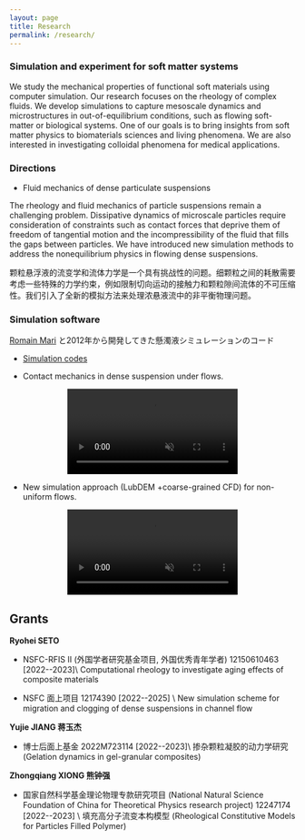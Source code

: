 ```yaml
---
layout: page
title: Research
permalink: /research/
---
```


### **Simulation and experiment for soft matter systems**

We study the mechanical properties of functional soft materials using computer simulation. Our research focuses on the rheology of complex fluids. We develop simulations to capture mesoscale dynamics and microstructures in out-of-equilibrium conditions, such as flowing soft-matter or biological systems. One of our goals is to bring insights from soft matter physics to biomaterials sciences and living phenomena. We are also interested in investigating colloidal phenomena for medical applications.


### Directions

- Fluid mechanics of dense particulate suspensions

The rheology and fluid mechanics of particle suspensions remain a challenging problem. Dissipative dynamics of microscale particles require consideration of constraints such as contact forces that deprive them of freedom of tangential motion and the incompressibility of the fluid that fills the gaps between particles. We have introduced new simulation methods to address the nonequilibrium physics in flowing dense suspensions.


颗粒悬浮液的流变学和流体力学是一个具有挑战性的问题。细颗粒之间的耗散需要考虑一些特殊的力学约束，例如限制切向运动的接触力和颗粒隙间流体的不可压缩性。我们引入了全新的模拟方法来处理浓悬液流中的非平衡物理问题。


### Simulation software


[Romain Mari](http://rmari.github.io) と2012年から開発してきた懸濁液シミュレーションのコード
- [Simulation codes](https://bitbucket.org/rmari/lf_dem)

- Contact mechanics in dense suspension under flows.

<center>
<video muted autoplay controls>
    <source src="/assets/movie/demo_wall.mov" type="video/mp4">
</video>
</center>


- New simulation approach (LubDEM +coarse-grained CFD) for non-uniform flows. 

<center>
<video muted autoplay controls>
    <source src="/assets/movie/pg_0.011.mov" type="video/mp4">
</video>
</center>


## **Grants**

**Ryohei SETO**
- NSFC-RFIS II (外国学者研究基金项目, 外国优秀青年学者) 12150610463 [2022--2023]\\
Computational rheology to investigate aging effects of composite materials

- NSFC 面上项目 12174390 [2022--2025] \\
New simulation scheme for migration and clogging of dense suspensions in channel flow

**Yujie JIANG 蒋玉杰**
- 博士后面上基金 2022M723114  [2022--2023]\\
掺杂颗粒凝胶的动力学研究 (Gelation dynamics in gel-granular composites)

**Zhongqiang XIONG 熊钟强**
- 国家自然科学基金理论物理专款研究项目 (National Natural Science Foundation of China for Theoretical Physics research project) 12247174 [2022--2023] \\
填充高分子流变本构模型 (Rheological Constitutive Models for Particles Filled Polymer)
